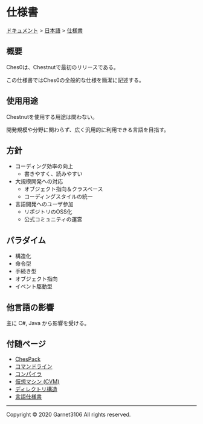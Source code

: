 # 仕様書

[ドキュメント](../../index.md) > [日本語](../index.md) > [仕様書](./index.md)

## 概要

Ches0は、Chestnutで最初のリリースである。

この仕様書ではChes0の全般的な仕様を簡潔に記述する。

## 使用用途

Chestnutを使用する用途は問わない。

開発規模や分野に関わらず、広く汎用的に利用できる言語を目指す。

## 方針

- コーディング効率の向上
    - 書きやすく、読みやすい
- 大規模開発への対応
    - オブジェクト指向＆クラスベース
    - コーディングスタイルの統一
- 言語開発へのユーザ参加
    - リポジトリのOSS化
    - 公式コミュニティの運営

## パラダイム

- 構造化
- 命令型
- 手続き型
- オブジェクト指向
- イベント駆動型

## 他言語の影響

主に C#, Java から影響を受ける。

## 付随ページ

- [ChesPack](./chespacks/index.md)
- [コマンドライン](./cmdline/index.md)
- [コンパイラ](./compiler/index.md)
- [仮想マシン (CVM)](./cvm/index.md)
- [ディレクトリ構造](./dirstruct/index.md)
- [言語仕様書](./lang/index.md)

---

Copyright © 2020 Garnet3106 All rights reserved.
